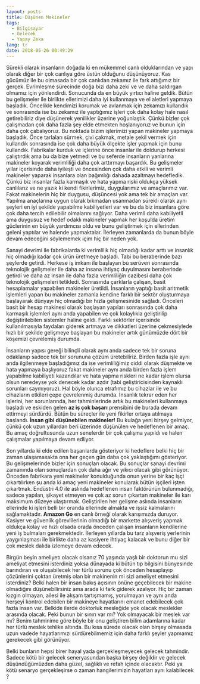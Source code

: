 ```yaml
---
layout: posts
title: Düşünen Makineler
tags:
  - Bilgisayar
  - Gelecek
  - Yapay Zeka
lang: tr
date: 2018-05-26 00:49:29
---
```


Sürekli olarak insanların doğada ki en mükemmel canlı olduklarından ve yapı olarak diğer bir çok canlıya göre üstün olduğunu düşünüyoruz. Kas gücümüz ile bu olmasada bir çok canlıdan zekamız ile fark attığımız bir gerçek. Evrimleşme sürecinde doğa bizi daha zeki ve ve daha saldırgan olmamız için yönlendirdi. Sonucunda da en büyük yırtıcı haline geldik. Bütün bu gelişmeler ile birlikte ellerimizi daha iyi kullanmaya ve el aletleri yapmaya başladık. Öncelikle kendimizi korumak ve avlanmak için zekamızı kullandık ve sonrasında ise bu zekamız ile yaptığımız işleri çok daha kolay hale nasıl getirebiliriz diye düşünerek yenilikler üzerine yoğunlaştık. Çünkü bizler çok çalışmadan çok daha fazla şey elde etmekten hoşlanıyoruz ve bunun için daha çok çabalıyoruz. Bu noktada bizim işlerimizi yapan makineler yapmaya başladık. Önce tarlaları sürmek, çivi çakmak, metale şekil vermek için kullandık sonrasında ise çok daha büyük ölçekte işler yapmak için bunu kullandık. Fabrikalar kurduk ve içlerine önce insanlar ile doldurup herkesi çalıştırdık ama bu da bize yetmedi ve bu seferde insanların yanlarına makineler koyarak verimliliği daha çok arttırmayı başardık. Bu gelişmeler yıllar içerisinde daha iyileşti ve öncesinden çok daha etkili ve verimli makineler yaparak insanlara olan bağımlığı dahada azaltmayı hedefledik. Çünkü biz insanlar fazla karmaşık ve hata yapma riski oldukça yüksek canlılarız ve ne yazık ki kendi fikirlerimiz, duygularımız ve amaçlarımız var. Fakat makinelerin hiç bir duygusu, düşüncesi yok ama tek bir amaçları var. Yapılma anaçlarına uygun olarak bıkmadan usanmadan sürekli olarak aynı şeyleri en iyi şekilde yapabilme kabiliyetleri var ve bu da biz insanlara göre çok daha tercih edilebilir olmalarını sağlıyor. Daha verimli daha kabiliyetli ama duygusuz ve hedef odaklı makineler yapmak her koşulda üretim güclerinin en büyük yardımcısı oldu ve bunu geliştirmek için ellerinden geleni yaptılar ve halende yapmaktalar. İlerleyen zamanlarda da bunun böyle devam edeceğini söylememek içim hiç bir neden yok.

Sanayi devrimi ile fabrikalarda ki verimlilik hiç olmadığı kadar arttı ve insanlık hiç olmadığı kadar çok ürün üretmeye başladı. Tabi bu beraberinde bazı şeylerde getirdi. Herkese iş imkanı ile başlayan bu serüven sonrasında teknolojik gelişmeler ile daha az insana ihtiyaç duyulmasını beraberinde getirdi ve daha az insan ile daha fazla verimliliğin cazibesi daha çok teknolojik gelişmeleri tetikledi. Sonrasında çarklarla çalışan, basit hesaplamalar yapabilen makineler üretildi. İnsanların yaptığı basit aritmetik işlemleri yapan bu makineler zamanla kendine farklı bir sektör oluşturmaya başlayarak dünyayı hiç olmadığı bir hızla gelişmesinide sağladı. Önceleri basit bir hesap makinesi olarak başlayan yapıları sonrasında çok daha karmaşık işlemleri aynı anda yapabilen ve çok kolaylıkla geliştirilip değiştirilebilen sistemler haline geldi. Farklı sektörler içerisinde kullanılmasıyla faydaları giderek artmaya ve dikkatleri üzerine çekmesiylede hızlı bir şekilde gelişmeye başlayan bu makineler artık günümüzde dört bir köşemizi çevrelemiş durumda.

İnsanların yapısı gereği bilinçli olarak aynı anda sadece tek bir soruna odaklanıp sadece tek bir sorununa çözüm üretebiliriz. Birden fazla işle aynı anda ilgilenmeye başladığımız da ise verimliliğimiz ciddi olarak düşmekte ve hata yapmaya başlıyoruz fakat makineler aynı anda birden fazla işlem yapabilme kabiliyeti kazandılar ve hata yapma riskleri ne kadar işlem olursa olsun neredeyse yok denecek kadar azdır (tabi geliştiricisinden kaynaklı sorunları saymıyoruz). Hal böyle olunca etrafımız bu cihazlar ile ve bu cihazların etkileri çepe çevrelenmiş durumda. İnsanlık tekrar eden her işlerini, her sorunlarında, her tahminlerinde artık bu makineleri kullanmaya başladı ve eskiden gelen **az iş çok başarı** prensibini de burada devam ettirmeyi sürdürdü. Bütün bu süreçler ile yeni fikirler ortaya atılmaya başlandı. **İnsan gibi düşünebilen makineler!** Bu kulağa yeni birşey gelmiyor, çünkü çok uzun yıllardan beri üzerinde düşünülen ve hedeflenen bir amaç. Bu amaç doğrultusunda uzun senelerdir bir çok çalışma yapıldı ve halen çalışmalar yapılmaya devam edliyor.

Son yıllarda ki elde edilen başarılarda gösteriyor ki hedeflere belki hiç bir zaman ulaşamasakta ona her geçen gün daha çok yaklaştığımı gösteriyor. Bu gelişmelerinde bizler için sonuçları olacak. Bu sonuçlar sanayi devrimi zamanında olan sonuçlardan çok daha ağır ve yıkıcı olacak gibi görünüyor. Önceden fabrikara yeni makineler konulduğunda onun yerine bir kaç işçi çıkartılırken şu anda ki amaç yeni makineler konularak bütün işçileri işten çıkartmak. Endüstri 4.0 ile aslında hedeflenen insan faktörünün bulunmadığı, sadece yapılan, şikayet etmeyen ve çok az sorun çıkartan makineler ile karı maksimum düzeye ulaştırmak. Geliştirilen her gelişme aslında insanların ellerinde ki işleri belli bir oranda ellerinde almakta ve işsiz kalmalarını sağlamaktadır. **Amazon Go** en canlı örneği olarak karışımızda duruyor. Kasiyer ve güvenlik görevlilerinin olmadığı bir markette alışveriş yapmak oldukça kolay ve hızlı olsada orada önceden çalışan insanların kendilerine yeni iş bulmaları gerekmektedir. İlerleyen yıllarda bu tarz alışveriş yerlerinin yaygınlaşması ile birlikte daha az kasiyere ihtiyaç kalacak ve bunu diğer bir çok meslek dalıda izlemeye devam edecek.

Birgün beyin ameliyetı olacak olsanız 70 yaşında yaşlı bir doktorun mu sizi ameliyat etmesini isterdiniz yoksa dünayada ki bütün tıp bilgisini bünyesinde barındıran ve oluşabilecek her türlü sorunu çok önceden hesaplayıp çözünlerini çoktan üretmiş olan bir makinenin mi sizi ameliyet etmesini isterdiniz? Belki halen bir insan bakış açısının önüne geçebilecek bir makine olmadığını düşünebilirsiniz ama arada ki fark giderek azalıyor. Hiç bir zaman kızgın olmayan, ailesi ile akşam tartışmamış, yorulmayan ve aynı anda herşeyi kontrol edebilen bir makineye hayatlarını emanet edebilecek çok fazla insan var. Belkide ilerde doktorluk mesleğide yok olacak meslekler arasında olacak. Peki bunun bir sınırı var mı? Yok olmayacak bir meslek var mı? Benim tahminime göre böyle bir onu geliştiren bilim adamlarına kadar her türlü meslek tehlike altında. Bu kısa sürede olacak olan birşey olmasada uzun vadede hayatlarımızı sürdürebilmemiz için daha farklı şeyler yapmamız gerekecek gibi görünüyor.

Belki bunların hepsi birer hayal yada gerçekleşmeyecek gelecek tahmindir. Sadece kötü bir gelecek seneryasundan başka birşey değildir ve gelecek düşündüğümüzden daha güzel, sağlıklı ve refah içinde olacaktır.
Peki ya kötü senaryo gerçekleşirse o zaman hangilerimizin hayatları aynı kalabilecek ?